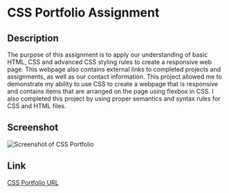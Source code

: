 # CSS Portfolio Assignment

## Description
The purpose of this assignment is to apply our understanding of basic HTML, CSS and advanced CSS styling rules to create a responsive web page. This webpage also contains external links to completed projects and assignments, as well as our contact information. This project allowed me to demonstrate my ability to use CSS to create a webpage that is responsive and contains items that are arranged on the page using flexbox in CSS. I also completed this project by using proper semantics and syntax rules for CSS and HTML files.

## Screenshot
![Screenshot of CSS Portfolio](./assets/Shyla-CSS-Portfolio.png)

## Link
[CSS Portfolio URL](https://sailorshy94.github.io/)
